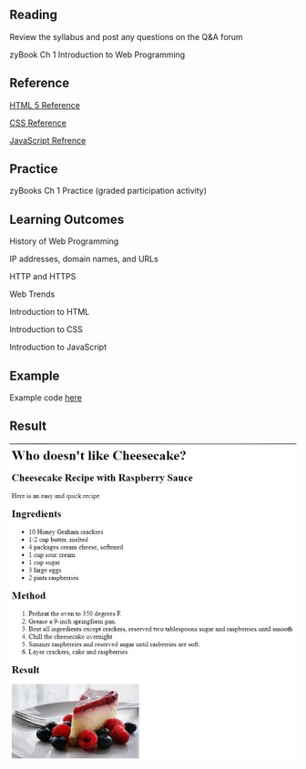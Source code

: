 ## Reading

Review the syllabus and post any questions on the Q&A forum

zyBook Ch 1 Introduction to Web Programming

## Reference
[HTML 5 Reference](https://cdn.rawgit.com/hostinger/banners/53bd21f8/tutorials/pdf/The-Complete-HTML-Cheat-Sheet-(Black-and-White)-Print-Version.pdf)

[CSS Reference](https://htmlcheatsheet.com/css/)

[JavaScript Refrence](https://developer.mozilla.org/en-US/docs/Web/JavaScript)

## Practice

zyBooks Ch 1 Practice (graded participation activity)

## Learning Outcomes

History of Web Programming

IP addresses, domain names, and URLs

HTTP and HTTPS

Web Trends

Introduction to HTML

Introduction to CSS

Introduction to JavaScript

## Example
Example code [here](https://ava11235.github.io/it161/)

## Result
![here](https://github.com/ava11235/it161/blob/master/week1-page-screenshot.JPG)

